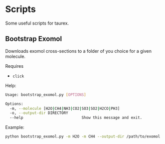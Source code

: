 # Scripts

Some useful scripts for taurex.

## Bootstrap Exomol

Downloads exomol cross-sections to a folder of you choice for a given molecule.

Requires

- ``click``

Help:

```bash
Usage: bootstrap_exomol.py [OPTIONS]

Options:
  -m, --molecule [H2O|CH4|NH3|CO2|SO3|SO2|H2CO|PH3]
  -o, --output-dir DIRECTORY
  --help                          Show this message and exit.
```

Example:

```bash
python bootstrap_exomol.py -m H2O -m CH4 --output-dir /path/to/exomol
```